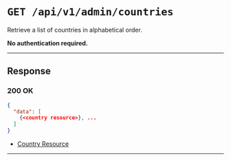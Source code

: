 # `GET /api/v1/admin/countries`

Retrieve a list of countries in alphabetical order.


**No authentication required.**

---

## Response

### 200 OK
```json
{
  "data": [
    {<country resource>}, ...
  ]
}
```
- [Country Resource](country_resource.md)

---
